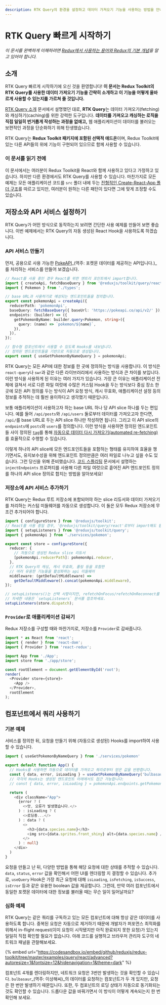 ```yaml
---
description: RTK Query의 환경을 설정하고 데이터 가져오기 기능을 사용하는 방법을 안내합니다.
---
```


# RTK Query 빠르게 시작하기

_이 문서를 완벽하게 이해하려면_ [_Redux에서 사용하는 용어와 Redux의 기본 개념_](https://redux.js.org/tutorials/fundamentals/part-2-concepts-data-flow)_을 알고 있어야 합니다._

## 소개

RTK Query 빠르게 시작하기에 오신 것을 환영합니다! **이 문서는 Redux Toolkit의 RTK Query를 사용한 데이터 가져오기 기능을 간략히 소개하고 이 기능을 어떻게 올바르게 사용할 수 있는지를 가르쳐 줄 것입니다.**

[RTK Query 소개](rtk-query.md) 문서에서 설명했던 대로, **RTK Query**는 데이터 가져오기\(fetching\)와 캐싱하기\(caching\)를 위한 강력한 도구입니다. **데이터를 가져오고 캐싱하는 로직을 직접 일일히 번거롭게 작성하는 과정을 없애고,** 웹 애플리케이션이 데이터를 불러오는 보편적인 과정을 단순화하기 위해 탄생했습니다.

RTK Query는 **Redux Toolkit 패키지에 포함된 선택적 애드온**이며, Redux Toolkit에 있는 다른 API들의 위에 기능이 구현되어 있으므로 함께 사용할 수 있습니다.

### 이 문서를 읽기 전에

이 문서에서는 여러분이 Redux Toolkit을 React와 함께 사용하고 있다고 가정하고 있습니다. 하지만 다른 환경에서도 RTK Query를 사용할 수 있습니다. 마찬가지로 모든 예제는 모든 애플리케이션 코드를 `src` 폴더 내에 두는 [전형적인 Create-React-App 폴더 구조](https://create-react-app.dev/docs/folder-structure/)를 따르고 있지만, 여러분이 원하는 다른 패턴이 있다면 그에 맞게 조정할 수도 있습니다.

## 저장소와 API 서비스 설정하기

RTK Query가 어떤 방식으로 동작하는지 보려면 간단한 사용 예제를 만들어 보면 좋습니다. 이번 예제에서는 RTK Query의 자동 생성된 React Hook을 사용하도록 하겠습니다.

### API 서비스 만들기

먼저, 공용으로 사용 가능한 [PokeAPI](https://pokeapi.co/)_\(역주: 포켓몬 데이터를 제공하는 API입니다.\)_를 처리하는 서비스를 만들어 보겠습니다.

```typescript
// React를 사용 중인 경우 React를 위한 엔트리 포인트에서 import합니다.
import { createApi, fetchBaseQuery } from '@reduxjs/toolkit/query/react';
import { Pokemon } from './types';

// base URL과 사용하기로 예상되는 엔드포인트들을 정의합니다.
export const pokemonApi = createApi({
  reducerPath: 'pokemonApi',
  baseQuery: fetchBaseQuery({ baseUrl: 'https://pokeapi.co/api/v2/' }),
  endpoints: (builder) => ({
    getPokemonByName: builder.query<Pokemon, string>({
      query: (name) => `pokemon/${name}`,
    }),
  }),
});

// 함수형 컴포넌트에서 사용할 수 있도록 Hooks를 내보냅니다.
// 정의된 엔드포인트들을 기반으로 자동으로 생성됩니다.
export const { useGetPokemonByNameQuery } = pokemonApi;
```

RTK Query는 모든 API에 대한 정보를 한 곳에 정의하는 방식을 사용합니다. 이 방식은 `react-query`나 `swr`과 같은 다른 라이브러리에서 사용하는 방식과 큰 차이를 보입니다. 이런 방식을 사용하게 된 이유는 여러 가지가 있습니다. 가장 큰 이유는 애플리케이션 전체에 걸쳐서 서로 다른 파일 여럿에 수많은 커스텀 Hook을 두는 방식보다 중심 장소 한 곳에 모든 API 정의를 두는 방식이 API 요청 방식, 캐시 무효화, 애플리케이션 설정 등의 정보를 추적하는 데 훨씬 용이하다고 생각했기 때문입니다.

보통 애플리케이션이 사용하고자 하는 base URL 하나 당 API slice 하나를 두는 편입니다. 예를 들어 `/api/posts`와 `/api/users` 둘로부터 데이터를 가져오고자 한다면, `/api/`를 base URL로 두는 API slice 하나만 작성하면 됩니다. 그리고 이 API slice의 `endpoints`에 `posts`와 `users`를 정의합니다. 이런 방식을 사용하면 정의된 엔드포인트들 사이 정의된 [`tag`](https://redux-toolkit.js.org/rtk-query/usage/automated-refetching#tags)를 통해 [자동으로 데이터 다시 가져오기\(automated re-fetching\)](https://redux-toolkit.js.org/rtk-query/usage/automated-refetching)를 효율적으로 수행할 수 있습니다.

이렇게 하나의 API slice에 모든 엔드포인트들을 포함하는 형태를 유지하여 효율을 챙기면서도, 유지보수성을 위해 엔드포인트 정의만큼은 여러 파일로 나누고 싶을 수도 있습니다. 그런 당신을 위해 준비했습니다. [코드 스플리팅](https://redux-toolkit.js.org/rtk-query/usage/code-splitting) 문서에서 설명하는 `injectEndpoints` 프로퍼티를 사용해 다른 파일 여럿으로 흩어진 API 엔드포인트 정의를 하나의 API slice 정의로 합치는 방법을 알아보세요!

### 저장소에 API 서비스 추가하기

RTK Query는 Redux 루트 저장소에 포함되어야 하는 slice 리듀서와 데이터 가져오기를 처리하는 커스텀 미들웨어를 자동으로 생성합니다. 이 둘은 모두 Redux 저장소에 무조건 추가되어야 합니다.

```typescript
import { configureStore } from '@reduxjs/toolkit';
// React를 사용 중일 경우, '@reduxjs/toolkit/query/react'로부터 import해도 됩니다.
import { setupListeners } from '@reduxjs/toolkit/query';
import { pokemonApi } from './services/pokemon';

export const store = configureStore({
  reducer: {
    // 자동으로 생성된 Redux slice 리듀서
    [pokemonApi.reducerPath]: pokemonApi.reducer,
  },
  // RTK Query의 캐싱, 캐시 무효화, 폴링 등을 포함한
  // 여러 유용한 기능들을 활성화하는 api 미들웨어
  middleware: (getDefaultMiddleware) =>
    getDefaultMiddleware().concat(pokemonApi.middleware),
});

// setupListeners()는 선택 사항이지만, refetchOnFocus/refetchOnReconnect를 위해서는 필수적으로 사용해야 합니다.
// 자세한 내용은 `setupListeners` 문서를 참조하세요.
setupListeners(store.dispatch);
```

### `Provider`로 애플리케이션 감싸기

Redux 저장소를 구성할 때와 마찬가지로, 저장소를 `Provider`로 감싸줍니다.

```typescript
import * as React from 'react';
import { render } from 'react-dom';
import { Provider } from 'react-redux';

import App from './App';
import store from './app/store';

const rootElement = document.getElementById('root');
render(
  <Provider store={store}>
    <App />
  </Provider>,
  rootElement
);
```

## 컴포넌트에서 쿼리 사용하기

### 기본 예제

서비스를 정의한 뒤, 요청을 만들기 위해 \(자동으로 생성된\) Hooks를 import하여 사용할 수 있습니다.

```typescript
import { useGetPokemonByNameQuery } from './services/pokemon'

export default function App() {
  // Hooks를 사용하면 자동으로 데이터를 가져오고 쿼리로부터 얻은 값을 반환합니다.
  const { data, error, isLoading } = useGetPokemonByNameQuery('bulbasaur');
  // 각각의 Hooks는 생성된 엔드포인트 아래에서도 접근 가능합니다:
  // const { data, error, isLoading } = pokemonApi.endpoints.getPokemonByName.useQuery('bulbasaur');

  return (
    <div className="App">
      {error ? (
        <>앗, 오류가 발생했습니다.</>
      ) : isLoading ? (
        <>로딩중...</>
      ) : data ? (
        <>
          <h3>{data.species.name}</h3>
          <img src={data.sprites.front_shiny} alt={data.species.name} />
        </>
      ) : null}
    </div>
  )
}
```

요청을 만들고 난 뒤, 다양한 방법을 통해 해당 요청에 대한 상태를 추적할 수 있습니다. `data`, `status`, `error` 값을 확인해서 어떤 UI를 렌더링할 지 결정할 수 있습니다. 추가로, `useQuery` Hook은 가장 최근 요청에 대해 `isLoading`, `isFetching`, `isSuccess`, `isError` 등과 같은 유용한 boolean 값을 제공합니다. 그런데, 만약 여러 컴포넌트에서 동일한 포켓몬 데이터에 대한 정보를 불러올 때는 무슨 일이 일어날까요?

### 심화 예제

RTK Query는 같은 쿼리를 구독하고 있는 모든 컴포넌트에 대해 항상 같은 데이터를 사용하도록 합니다. 중복된 요청은 자동으로 제거하기 때문에 개발자가 퍼포먼스 최적화를 위해서 in-flight request\(이미 요청이 시작됐지만 아직 완료되지 못한 요청\)가 있는지 일일히 직접 확인할 필요가 없습니다. 아래 코드를 실행하고 브라우저 관리자 도구의 네트워크 패널을 관찰해보세요.

{% embed url="https://codesandbox.io/embed/github/reduxjs/redux-toolkit/tree/master/examples/query/react/advanced?autoresize=1&fontsize=12&hidenavigation=1&theme=dark" %}

컴포넌트 4개를 렌더링하지만, 네트워크 요청은 3번만 발생하는 것을 확인할 수 있습니다. `bulbasaur`_\(역주: 이상해씨\)_의 데이터를 요청하는 컴포넌트가 두 개 있지만, 요청은 한 번만 발생하기 때문입니다. 또한, 두 컴포넌트의 로딩 상태가 자동으로 동기화되는 것도 확인할 수 있습니다. 드롭다운 값을 바꿔가면서 이 방식이 어떻게 계속되는지 한 번 확인해 보세요.

